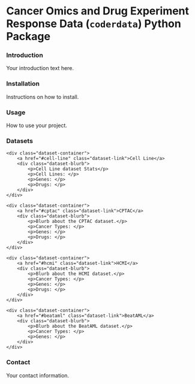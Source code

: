 <link rel="stylesheet" href="style.css">

# Cancer Omics and Drug Experiment Response Data (`coderdata`) Python Package

### Introduction
Your introduction text here.

### Installation
Instructions on how to install.

### Usage
How to use your project.

### Datasets

<div class="dataset-section">

    <div class="dataset-container">
        <a href="#cell-line" class="dataset-link">Cell Line</a>
        <div class="dataset-blurb">
            <p>Cell Line dataset Stats</p>
            <p>Cell Lines: </p>
            <p>Genes: </p>
            <p>Drugs: </p>
        </div>
    </div>

    <div class="dataset-container">
        <a href="#cptac" class="dataset-link">CPTAC</a>
        <div class="dataset-blurb">
            <p>Blurb about the CPTAC dataset.</p>
            <p>Cancer Types: </p>
            <p>Genes: </p>
            <p>Drugs: </p>
        </div>
    </div>

    <div class="dataset-container">
        <a href="#hcmi" class="dataset-link">HCMI</a>
        <div class="dataset-blurb">
            <p>Blurb about the HCMI dataset.</p>
            <p>Cancer Types: </p>
            <p>Genes: </p>
            <p>Drugs: </p>
        </div>
    </div>

    <div class="dataset-container">
        <a href="#beataml" class="dataset-link">BeatAML</a>
        <div class="dataset-blurb">
            <p>Blurb about the BeatAML dataset.</p>
            <p>Cancer Types: </p>
            <p>Genes: </p>
        </div>
    </div>

</div>

### Contact
Your contact information.
